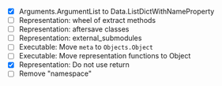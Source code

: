 - [x] Arguments.ArgumentList to Data.ListDictWithNameProperty
- [ ] Representation: wheel of extract methods
- [ ] Representation: aftersave classes
- [ ] Representation: external_submodules
- [ ] Executable: Move `meta` to `Objects.Object`
- [ ] Executable: Move representation functions to Object
- [x] Representation: Do not use return
- [ ] Remove "namespace"
